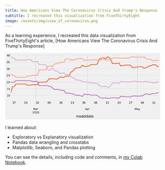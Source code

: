 ```yaml
---
title: How Americans View The Coronavirus Crisis And Trump's Response
subtitle: I recreated this visualization from FiveThirtyEight
image: /assets/img/view_of_coronavirus.png
---
```


As a learning experience, I recreated this data visualization from FiveThirtyEight's article, [How Americans View The Coronavirus Crisis And Trump's Response]

![](/assets/img/view_of_coronavirus.png)

I learned about:
- Exploratory vs Explanatory visualization
- Pandas data wrangling and crosstabs
- Matplotlib, Seaborn, and Pandas plotting

You can see the details, including code and comments, in [my Colab Notebook](https://colab.research.google.com/drive/15agD_PJtyqtT9iBBUhLfGqNywclPhVrS?usp=sharing).
